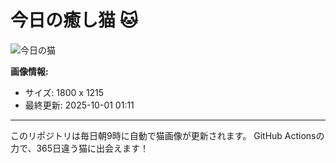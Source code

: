 # 今日の癒し猫 🐱

![今日の猫](https://cdn2.thecatapi.com/images/hYG6uIRWL.jpg)

**画像情報:**
- サイズ: 1800 x 1215
- 最終更新: 2025-10-01 01:11

---

このリポジトリは毎日朝9時に自動で猫画像が更新されます。
GitHub Actionsの力で、365日違う猫に出会えます！
